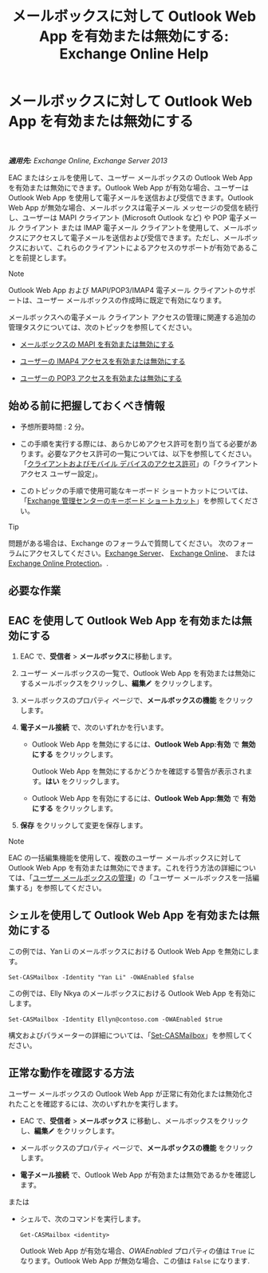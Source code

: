﻿---
title: 'メールボックスに対して Outlook Web App を有効または無効にする: Exchange Online Help'
TOCTitle: メールボックスに対して Outlook Web App を有効または無効にする
ms:assetid: abc19646-6211-4f18-a060-e347452dcc53
ms:mtpsurl: https://technet.microsoft.com/ja-jp/library/Bb124124(v=EXCHG.150)
ms:contentKeyID: 50555845
ms.date: 05/22/2018
mtps_version: v=EXCHG.150
ms.translationtype: HT
---

# メールボックスに対して Outlook Web App を有効または無効にする

 

_**適用先:** Exchange Online, Exchange Server 2013_

EAC またはシェルを使用して、ユーザー メールボックスの Outlook Web App を有効または無効にできます。Outlook Web App が有効な場合、ユーザーは Outlook Web App を使用して電子メールを送信および受信できます。Outlook Web App が無効な場合、メールボックスは電子メール メッセージの受信を続行し、ユーザーは MAPI クライアント (Microsoft Outlook など) や POP 電子メール クライアント または IMAP 電子メール クライアントを使用して、メールボックスにアクセスして電子メールを送信および受信できます。ただし、メールボックスにおいて、これらのクライアントによるアクセスのサポートが有効であることを前提とします。


> [!NOTE]
> Outlook Web App および MAPI/POP3/IMAP4 電子メール クライアントのサポートは、ユーザー メールボックスの作成時に既定で有効になります。



メールボックスへの電子メール クライアント アクセスの管理に関連する追加の管理タスクについては、次のトピックを参照してください。

  - [メールボックスの MAPI を有効または無効にする](enable-or-disable-mapi-for-a-mailbox-exchange-online-help.md)

  - [ユーザーの IMAP4 アクセスを有効または無効にする](enable-or-disable-imap4-access-for-a-user-exchange-2013-help.md)

  - [ユーザーの POP3 アクセスを有効または無効にする](enable-or-disable-pop3-access-for-a-user-exchange-2013-help.md)

## 始める前に把握しておくべき情報

  - 予想所要時間 : 2 分。

  - この手順を実行する際には、あらかじめアクセス許可を割り当てる必要があります。必要なアクセス許可の一覧については、以下を参照してください。「[クライアントおよびモバイル デバイスのアクセス許可](clients-and-mobile-devices-permissions-exchange-2013-help.md)」の「クライアント アクセス ユーザー設定」。

  - このトピックの手順で使用可能なキーボード ショートカットについては、「[Exchange 管理センターのキーボード ショートカット](keyboard-shortcuts-in-the-exchange-admin-center-exchange-online-protection-help.md)」を参照してください。


> [!TIP]
> 問題がある場合は、Exchange のフォーラムで質問してください。 次のフォーラムにアクセスしてください。<A href="https://go.microsoft.com/fwlink/p/?linkid=60612">Exchange Server</A>、 <A href="https://go.microsoft.com/fwlink/p/?linkid=267542">Exchange Online</A>、 または <A href="https://go.microsoft.com/fwlink/p/?linkid=285351">Exchange Online Protection</A>。.



## 必要な作業

## EAC を使用して Outlook Web App を有効または無効にする

1.  EAC で、<strong>受信者</strong> \> <strong>メールボックス</strong>に移動します。

2.  ユーザー メールボックスの一覧で、Outlook Web App を有効または無効にするメールボックスをクリックし、<strong>編集</strong>![編集アイコン](images/Bb124582.6f53ccb2-1f13-4c02-bea0-30690e6ea71d(EXCHG.150).gif "編集アイコン") をクリックします。

3.  メールボックスのプロパティ ページで、<strong>メールボックスの機能</strong> をクリックします。

4.  <strong>電子メール接続</strong> で、次のいずれかを行います。
    
      - Outlook Web App を無効にするには、<strong>Outlook Web App:有効</strong> で <strong>無効にする</strong> をクリックします。
        
        Outlook Web App を無効にするかどうかを確認する警告が表示されます。<strong>はい</strong> をクリックします。
    
      - Outlook Web App を有効にするには、<strong>Outlook Web App:無効</strong> で <strong>有効にする</strong> をクリックします。

5.  <strong>保存</strong> をクリックして変更を保存します。


> [!NOTE]
> EAC の一括編集機能を使用して、複数のユーザー メールボックスに対して Outlook Web App を有効または無効にできます。これを行う方法の詳細については、「<A href="manage-user-mailboxes-exchange-2013-help.md">ユーザー メールボックスの管理</A>」の「ユーザー メールボックスを一括編集する」を参照してください。



## シェルを使用して Outlook Web App を有効または無効にする

この例では、Yan Li のメールボックスにおける Outlook Web App を無効にします。

    Set-CASMailbox -Identity "Yan Li" -OWAEnabled $false

この例では、Elly Nkya のメールボックスにおける Outlook Web App を有効にします。

    Set-CASMailbox -Identity Ellyn@contoso.com -OWAEnabled $true

構文およびパラメーターの詳細については、「[Set-CASMailbox](https://technet.microsoft.com/ja-jp/library/bb125264\(v=exchg.150\))」を参照してください。

## 正常な動作を確認する方法

ユーザー メールボックスの Outlook Web App が正常に有効化または無効化されたことを確認するには、次のいずれかを実行します。

  - EAC で、<strong>受信者</strong> \> <strong>メールボックス</strong> に移動し、メールボックスをクリックし、<strong>編集</strong>![編集アイコン](images/Bb124582.6f53ccb2-1f13-4c02-bea0-30690e6ea71d(EXCHG.150).gif "編集アイコン") をクリックします。

  - メールボックスのプロパティ ページで、<strong>メールボックスの機能</strong> をクリックします。

  - <strong>電子メール接続</strong> で、Outlook Web App が有効または無効であるかを確認します。

または

  - シェルで、次のコマンドを実行します。
    
        Get-CASMailbox <identity>
    
    Outlook Web App が有効な場合、*OWAEnabled* プロパティの値は `True` になります。Outlook Web App が無効な場合、この値は `False` になります.

